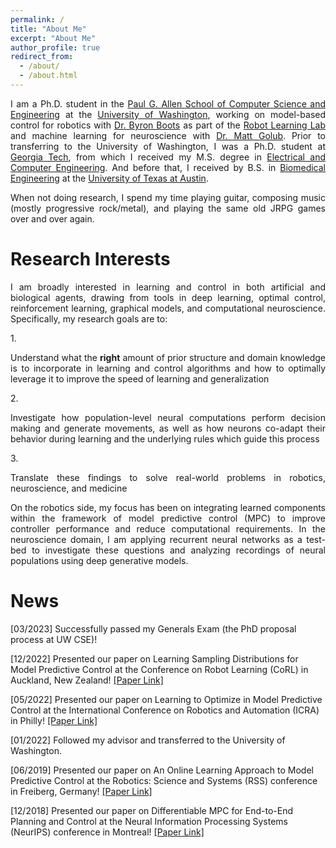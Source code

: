 ```yaml
---
permalink: /
title: "About Me"
excerpt: "About Me"
author_profile: true
redirect_from: 
  - /about/
  - /about.html
---
```


<p align="justify"> 
I am a Ph.D. student in the <a href="https://www.cs.washington.edu/" target="_blank" rel="noopener noreferrer"> Paul G. Allen School of Computer Science and Engineering</a> at the <a href="https://www.washington.edu/" target="_blank" rel="noopener noreferrer">University of Washington</a>, working on model-based control for robotics with <a href="https://homes.cs.washington.edu/~bboots" target="_blank" rel="noopener noreferrer">Dr. Byron Boots</a> as part of the <a href="https://robotlearning.cs.washington.edu/">Robot Learning Lab</a> and machine learning for neuroscience with <a href="https://homes.cs.washington.edu/~mgolub/index.html" target="_blank" rel="noopener noreferrer">Dr. Matt Golub</a>. Prior to transferring to the University of Washington, I was a Ph.D. student at <a href="https://www.gatech.edu/" target="_blank" rel="noopener noreferrer">Georgia Tech</a>, from which I received my M.S. degree in <a href="https://www.ece.gatech.edu/">Electrical and Computer Engineering</a>. And before that, I received by B.S. in <a href="https://www.bme.utexas.edu/" target="_blank" rel="noopener noreferrer">Biomedical Engineering</a> at the <a href="https://www.utexas.edu/" target="_blank" rel="noopener noreferrer">University of Texas at Austin</a>.
</p>

<p align="justify"> 
When not doing research, I spend my time playing guitar, composing music (mostly progressive rock/metal), and playing the same old JRPG games over and over again.
</p>

Research Interests
======
<p align="justify"> 
I am broadly interested in learning and control in both artificial and biological agents, drawing from tools in deep learning, optimal control, reinforcement learning, graphical models, and computational neuroscience. Specifically, my research goals are to:
</p>
1. <p align="justify"> Understand what the <b>right</b> amount of prior structure and domain knowledge is to incorporate in learning and control algorithms and how to optimally leverage it to improve the speed of learning and generalization</p>
2. <p align="justify"> Investigate how population-level neural computations perform decision making and generate movements, as well as how neurons co-adapt their behavior during learning and the underlying rules which guide this process </p>
3. <p align="justify"> Translate these findings to solve real-world problems in robotics, neuroscience, and medicine </p>
<p align="justify"> 
On the robotics side, my focus has been on integrating learned components within the framework of model predictive control (MPC) to improve controller performance and reduce computational requirements. In the neuroscience domain, I am applying recurrent neural networks as a test-bed to investigate these questions and analyzing recordings of neural populations using deep generative models.
</p>

News
======
[03/2023] Successfully passed my Generals Exam (the PhD proposal process at UW CSE)!

[12/2022] Presented our paper on Learning Sampling Distributions for Model Predictive Control at the Conference on Robot Learning (CoRL) in Auckland, New Zealand! [[Paper Link]](https://arxiv.org/abs/2212.02587)

[05/2022] Presented our paper on Learning to Optimize in Model Predictive Control at the International Conference on Robotics and Automation (ICRA) in Philly! [[Paper Link]](https://arxiv.org/pdf/2212.02603)

[01/2022] Followed my advisor and transferred to the University of Washington.

[06/2019] Presented our paper on An Online Learning Approach to Model Predictive Control at the Robotics: Science and Systems (RSS) conference in Freiberg, Germany! [[Paper Link]](https://arxiv.org/abs/1902.08967)

[12/2018] Presented our paper on Differentiable MPC for End-to-End Planning and Control at the Neural Information Processing Systems (NeurIPS) conference in Montreal! [[Paper Link]](https://arxiv.org/abs/1810.13400)